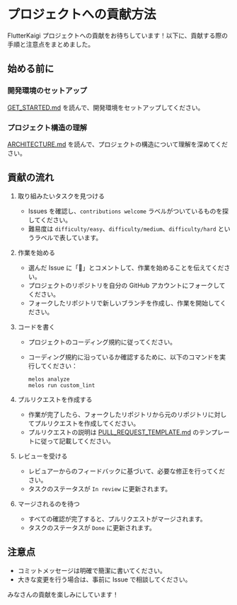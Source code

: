 # プロジェクトへの貢献方法

FlutterKaigi プロジェクトへの貢献をお待ちしています！以下に、貢献する際の手順と注意点をまとめました。

## 始める前に

### 開発環境のセットアップ

[GET_STARTED.md] を読んで、開発環境をセットアップしてください。

### プロジェクト構造の理解

[ARCHITECTURE.md] を読んで、プロジェクトの構造について理解を深めてください。

## 貢献の流れ

1. 取り組みたいタスクを見つける
   - Issues を確認し、`contributions welcome` ラベルがついているものを探してください。
   - 難易度は `difficulty/easy`、`difficulty/medium`、`difficulty/hard` というラベルで表しています。

2. 作業を始める
   - 選んだ Issue に「🙋」とコメントして、作業を始めることを伝えてください。
   - プロジェクトのリポジトリを自分の GitHub アカウントにフォークしてください。
   - フォークしたリポジトリで新しいブランチを作成し、作業を開始してください。

3. コードを書く
   - プロジェクトのコーディング規約に従ってください。
   - コーディング規約に沿っているか確認するために、以下のコマンドを実行してください：

     ```shell
     melos analyze
     melos run custom_lint
     ```

4. プルリクエストを作成する
   - 作業が完了したら、フォークしたリポジトリから元のリポジトリに対してプルリクエストを作成してください。
   - プルリクエストの説明は [PULL_REQUEST_TEMPLATE.md] のテンプレートに従って記載してください。

5. レビューを受ける
   - レビュアーからのフィードバックに基づいて、必要な修正を行ってください。
   - タスクのステータスが `In review` に更新されます。

6. マージされるのを待つ
   - すべての確認が完了すると、プルリクエストがマージされます。
   - タスクのステータスが `Done` に更新されます。

## 注意点

- コミットメッセージは明確で簡潔に書いてください。
- 大きな変更を行う場合は、事前に Issue で相談してください。

みなさんの貢献を楽しみにしています！

<!-- Links -->

[GET_STARTED.md]: ./GET_STARTED.md

[ARCHITECTURE.md]: ./ARCHITECTURE.md

[PULL_REQUEST_TEMPLATE.md]: https://github.com/FlutterKaigi/2024/blob/main/.github/PULL_REQUEST_TEMPLATE.md?plain=1
